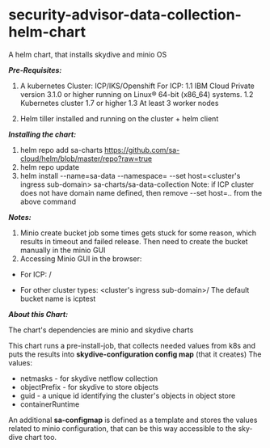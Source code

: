 # security-advisor-data-collection-helm-chart
A helm chart, that installs skydive and minio OS

***Pre-Requisites:***
1. A kubernetes Cluster: ICP/IKS/Openshift
For ICP:
1.1 IBM Cloud Private version 3.1.0 or higher running on Linux® 64-bit (x86_64) systems. 
1.2 Kubernetes cluster 1.7 or higher
1.3 At least 3 worker nodes

2. Helm tiller installed and running on the cluster + helm client


***Installing the chart:***
1. helm repo add sa-charts https://github.com/sa-cloud/helm/blob/master/repo?raw=true
2. helm repo update
3. helm install --name=sa-data --namespace=<your-namespace> --set host=<cluster's ingress sub-domain> sa-charts/sa-data-collection
   Note: if ICP cluster does not have domain name defined, then remove --set host=.. from the above command


***Notes:***
 1. Minio create bucket job some times gets stuck for some reason, which results in timeout and failed release. Then need to create the bucket manually in the minio GUI
 2. Accessing Minio GUI in the browser:
 - For ICP: <master node ip>/<bucket name>
   
 - For other cluster types: <cluster's ingress sub-domain>/<bucket name>
 The default bucket name is icptest
   

***About this Chart:***

The chart's dependencies are minio and skydive charts

This chart runs a pre-install-job, that collects needed values from k8s and puts the results into **skydive-configuration config map** (that it creates)
The values:
- netmasks - for skydive netflow collection
- objectPrefix - for skydive to store objects
- guid - a unique id identifying the cluster's objects in object store
- containerRuntime

An additional **sa-configmap** is defined as a template and stores the values related to minio configuration, that can be this way accessible to the sky-dive chart too.
